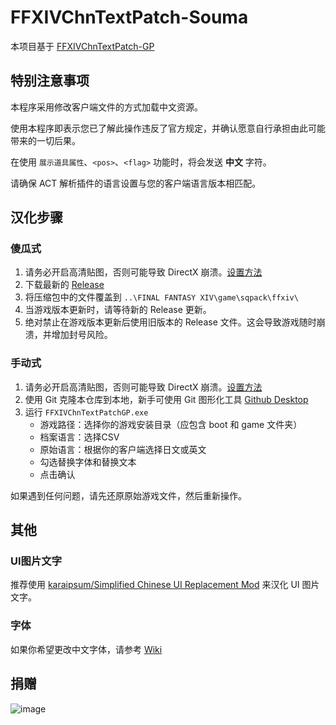 # FFXIVChnTextPatch-Souma

本项目基于 [FFXIVChnTextPatch-GP](https://github.com/GpointChen/FFXIVChnTextPatch-GP)

## 特别注意事项

本程序采用修改客户端文件的方式加载中文资源。

使用本程序即表示您已了解此操作违反了官方规定，并确认愿意自行承担由此可能带来的一切后果。

在使用 `展示道具属性`、`<pos>`、`<flag>` 功能时，将会发送 **中文** 字符。

请确保 ACT 解析插件的语言设置与您的客户端语言版本相匹配。

## 汉化步骤

### 傻瓜式

  1. 请务必开启高清贴图，否则可能导致 DirectX 崩溃。[设置方法](https://github.com/Souma-Sumire/FFXIVChnTextPatch-Souma/wiki/%E5%BC%80%E5%90%AF%E9%AB%98%E6%B8%85%E8%B4%B4%E5%9B%BE)
  1. 下载最新的 [Release](https://github.com/Souma-Sumire/FFXIVChnTextPatch-Souma/releases/)
  1. 将压缩包中的文件覆盖到 `..\FINAL FANTASY XIV\game\sqpack\ffxiv\`
  1. 当游戏版本更新时，请等待新的 Release 更新。
  1. 绝对禁止在游戏版本更新后使用旧版本的 Release 文件。这会导致游戏随时崩溃，并增加封号风险。

### 手动式

  1. 请务必开启高清贴图，否则可能导致 DirectX 崩溃。[设置方法](https://github.com/Souma-Sumire/FFXIVChnTextPatch-Souma/wiki/%E5%BC%80%E5%90%AF%E9%AB%98%E6%B8%85%E8%B4%B4%E5%9B%BE)
  1. 使用 Git 克隆本仓库到本地，新手可使用 Git 图形化工具 [Github Desktop](https://desktop.github.com/)
  1. 运行 `FFXIVChnTextPatchGP.exe`
      - 游戏路径：选择你的游戏安装目录（应包含 boot 和 game 文件夹）
      - 档案语言：选择CSV
      - 原始语言：根据你的客户端选择日文或英文
      - 勾选替换字体和替换文本
      - 点击确认

如果遇到任何问题，请先还原原始游戏文件，然后重新操作。

## 其他

### UI图片文字

推荐使用 [karaipsum/Simplified Chinese UI Replacement Mod](https://www.nexusmods.com/finalfantasy14/mods/2048) 来汉化 UI 图片文字。

### 字体

如果你希望更改中文字体，请参考 [Wiki](https://github.com/Souma-Sumire/FFXIVChnTextPatch-Souma/wiki/%E8%87%AA%E5%88%B6%E6%B8%B8%E6%88%8F%E5%AD%97%E4%BD%93)

## 捐赠

![image](https://github.com/Souma-Sumire/FFXIVChnTextPatch-Souma/assets/33572696/33b547e0-f8d4-41ba-9d76-a813a8053daa)

